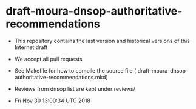 # draft-moura-dnsop-authoritative-recommendations



   * This repository contains the last version and historical versions of this Internet draft
   * We accept all pull requests
   * See Makefile for how to compile the source file ( 	draft-moura-dnsop-authoritative-recommendations.mkd)
   * Reviews from dnsop list are kept under reviews/
   
   *  Fri Nov 30 13:00:34 UTC 2018
